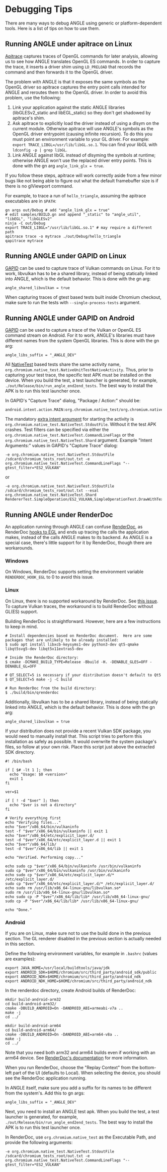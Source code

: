 # Debugging Tips

There are many ways to debug ANGLE using generic or platform-dependent tools. Here is a list of tips
on how to use them.

## Running ANGLE under apitrace on Linux

[Apitrace](http://apitrace.github.io/) captures traces of OpenGL commands for later analysis,
allowing us to see how ANGLE translates OpenGL ES commands. In order to capture the trace, it
inserts a driver shim using `LD_PRELOAD` that records the command and then forwards it to the OpenGL
driver.

The problem with ANGLE is that it exposes the same symbols as the OpenGL driver so apitrace captures
the entry point calls intended for ANGLE and reroutes them to the OpenGL driver. In order to avoid
this problem, use the following:

1. Link your application against the static ANGLE libraries (libGLESv2_static and libEGL_static) so
   they don't get shadowed by apitrace's shim.
2. Ask apitrace to explicitly load the driver instead of using a dlsym on the current module.
   Otherwise apitrace will use ANGLE's symbols as the OpenGL driver entrypoint (causing infinite
   recursion). To do this you must point an environment variable to your GL driver.  For example:
   `export TRACE_LIBGL=/usr/lib/libGL.so.1`. You can find your libGL with
   `ldconfig -p | grep libGL`.
3. Link ANGLE against libGL instead of dlsyming the symbols at runtime; otherwise ANGLE won't use
   the replaced driver entry points. This is done with the gn arg `angle_link_glx = true`.

If you follow these steps, apitrace will work correctly aside from a few minor bugs like not being
able to figure out what the default framebuffer size is if there is no glViewport command.

For example, to trace a run of `hello_triangle`, assuming the apitrace executables are in `$PATH`:

```
gn args out/Debug # add "angle_link_glx = true"
# edit samples/BUILD.gn and append "_static" to "angle_util", "libEGL", "libGLESv2"
ninja -C out/Debug
export TRACE_LIBGL="/usr/lib/libGL.so.1" # may require a different path
apitrace trace -o mytrace ./out/Debug/hello_triangle
qapitrace mytrace
```

## Running ANGLE under GAPID on Linux

[GAPID](https://github.com/google/gapid) can be used to capture trace of Vulkan commands on Linux.
For it to work, libvulkan has to be a shared library, instead of being statically linked into ANGLE,
which is the default behavior.  This is done with the gn arg:

```
angle_shared_libvulkan = true
```

When capturing traces of gtest based tests built inside Chromium checkout, make sure to run the
tests with `--single-process-tests` argument.

## Running ANGLE under GAPID on Android

[GAPID](https://github.com/google/gapid) can be used to capture a trace of the Vulkan or OpenGL ES
command stream on Android.  For it to work, ANGLE's libraries must have different names from the
system OpenGL libraries.  This is done with the gn arg:

```
angle_libs_suffix = "_ANGLE_DEV"
```

All
[NativeTest](https://chromium.googlesource.com/chromium/src/+/master/testing/android/native_test/java/src/org/chromium/native_test/NativeTest.java)
based tests share the same activity name, `org.chromium.native_test.NativeUnitTestNativeActivity`.
Thus, prior to capturing your test trace, the specific test APK must be installed on the device.
When you build the test, a test launcher is generated, for example,
`./out/Release/bin/run_angle_end2end_tests`. The best way to install the APK is to run this test
launcher once.

In GAPID's "Capture Trace" dialog, "Package / Action:" should be:

```
android.intent.action.MAIN:org.chromium.native_test/org.chromium.native_test.NativeUnitTestNativeActivity
```

The mandatory [extra intent
argument](https://developer.android.com/studio/command-line/adb.html#IntentSpec) for starting the
activity is `org.chromium.native_test.NativeTest.StdoutFile`. Without it the test APK crashes. Test
filters can be specified via either the `org.chromium.native_test.NativeTest.CommandLineFlags` or
the `org.chromium.native_test.NativeTest.Shard` argument.  Example "Intent Arguments:" values in
GAPID's "Capture Trace" dialog:

```
-e org.chromium.native_test.NativeTest.StdoutFile /sdcard/chromium_tests_root/out.txt -e org.chromium.native_test.NativeTest.CommandLineFlags "--gtest_filter=*ES2_VULKAN"
```

or

```
-e org.chromium.native_test.NativeTest.StdoutFile /sdcard/chromium_tests_root/out.txt --esal org.chromium.native_test.NativeTest.Shard RendererTest.SimpleOperation/ES2_VULKAN,SimpleOperationTest.DrawWithTexture/ES2_VULKAN
```

## Running ANGLE under RenderDoc

An application running through ANGLE can confuse [RenderDoc](https://github.com/baldurk/renderdoc),
as RenderDoc [hooks to EGL](https://github.com/baldurk/renderdoc/issues/1045) and ends up tracing
the calls the application makes, instead of the calls ANGLE makes to its backend.  As ANGLE is a
special case, there's little support for it by RenderDoc, though there are workarounds.

### Windows

On Windows, RenderDoc supports setting the environment variable `RENDERDOC_HOOK_EGL` to 0 to avoid
this issue.
### Linux

On Linux, there is no supported workaround by RenderDoc.  See [this
issue](https://github.com/baldurk/renderdoc/issues/1045#issuecomment-463999869).  To capture Vulkan
traces, the workaround is to build RenderDoc without GL(ES) support.

Building RenderDoc is straightforward.  However, here are a few instructions to keep in mind.

```
# Install dependencies based on RenderDoc document.  Here are some packages that are unlikely to be already installed:
$ sudo apt install libxcb-keysyms1-dev python3-dev qt5-qmake libqt5svg5-dev libqt5x11extras5-dev

# Inside the RenderDoc directory:
$ cmake -DCMAKE_BUILD_TYPE=Release -Bbuild -H. -DENABLE_GLES=OFF -DENABLE_GL=OFF

# QT_SELECT=5 is necessary if your distribution doesn't default to Qt5
$ QT_SELECT=5 make -j -C build

# Run RenderDoc from the build directory:
$ ./build/bin/qrenderdoc
```

Additionally, libvulkan has to be a shared library, instead of being statically linked into ANGLE,
which is the default behavior.  This is done with the gn arg:

```
angle_shared_libvulkan = true
```

If your distribution does not provide a recent Vulkan SDK package, you would need to manually
install that.  This script tries to perform this installation as safely as possible.  It would
overwrite the system package's files, so follow at your own risk.  Place this script just above the
extracted SDK directory.

```
#! /bin/bash

if [ $# -lt 1 ]; then
  echo "Usage: $0 <version>"
  exit 1
fi

ver=$1

if [ ! -d "$ver" ]; then
  echo "$ver is not a directory"
fi

# Verify everything first
echo "Verifying files..."
echo "$ver"/x86_64/bin/vulkaninfo
test -f "$ver"/x86_64/bin/vulkaninfo || exit 1
echo "$ver"/x86_64/etc/explicit_layer.d/
test -d "$ver"/x86_64/etc/explicit_layer.d || exit 1
echo "$ver"/x86_64/lib/
test -d "$ver"/x86_64/lib || exit 1

echo "Verified. Performing copy..."

echo sudo cp "$ver"/x86_64/bin/vulkaninfo /usr/bin/vulkaninfo
sudo cp "$ver"/x86_64/bin/vulkaninfo /usr/bin/vulkaninfo
echo sudo cp "$ver"/x86_64/etc/explicit_layer.d/* /etc/explicit_layer.d/
sudo cp "$ver"/x86_64/etc/explicit_layer.d/* /etc/explicit_layer.d/
echo sudo rm /usr/lib/x86_64-linux-gnu/libvulkan.so*
sudo rm /usr/lib/x86_64-linux-gnu/libvulkan.so*
echo sudo cp -P "$ver"/x86_64/lib/lib* /usr/lib/x86_64-linux-gnu/
sudo cp -P "$ver"/x86_64/lib/lib* /usr/lib/x86_64-linux-gnu/

echo "Done."
```

### Android

If you are on Linux, make sure not to use the build done in the previous section.  The GL renderer
disabled in the previous section is actually needed in this section.

Define the following environment variables, for example in `.bashrc` (values are examples):

```
export JAVA_HOME=/usr/local/buildtools/java/jdk
export ANDROID_SDK=$HOME/chromium/src/third_party/android_sdk/public
export ANDROID_NDK=$HOME/chromium/src/third_party/android_ndk
export ANDROID_NDK_HOME=$HOME/chromium/src/third_party/android_ndk
```

In the renderdoc directory, create Android builds of RenderDoc:

```
mkdir build-android-arm32
cd build-android-arm32/
cmake -DBUILD_ANDROID=On -DANDROID_ABI=armeabi-v7a ..
make -j
cd ../

mkdir build-android-arm64
cd build-android-arm64/
cmake -DBUILD_ANDROID=On -DANDROID_ABI=arm64-v8a ..
make -j
cd ../
```

Note that you need both arm32 and arm64 builds even if working with an arm64 device.  See
[RenderDoc's documentation](https://github.com/baldurk/renderdoc/blob/v1.x/docs/CONTRIBUTING/Compiling.md#android)
for more information.

When you run RenderDoc, choose the "Replay Context" from the bottom-left part of the UI (defaults to
Local).  When selecting the device, you should see the RenderDoc application running.

In ANGLE itself, make sure you add a suffix for its names to be different from the system's.  Add
this to gn args:

```
angle_libs_suffix = "_ANGLE_DEV"
```

Next, you need to install an ANGLE test apk.  When you build the test, a test launcher is generated,
for example, `./out/Release/bin/run_angle_end2end_tests`. The best way to install the APK is to run
this test launcher once.

In RenderDoc, use `org.chromium.native_test` as the Executable Path, and provide the following
arguments:

```
-e org.chromium.native_test.NativeTest.StdoutFile /sdcard/chromium_tests_root/out.txt -e org.chromium.native_test.NativeTest.CommandLineFlags "--gtest_filter=*ES2_VULKAN"
```
